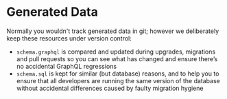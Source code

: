 # Generated Data

Normally you wouldn't track generated data in git; however we deliberately keep
these resources under version control:

- `schema.graphql` is compared and updated during upgrades, migrations and pull
  requests so you can see what has changed and ensure there’s no accidental
  GraphQL regressions
- `schema.sql` is kept for similar (but database) reasons, and to help you to
  ensure that all developers are running the same version of the database
  without accidental differences caused by faulty migration hygiene
